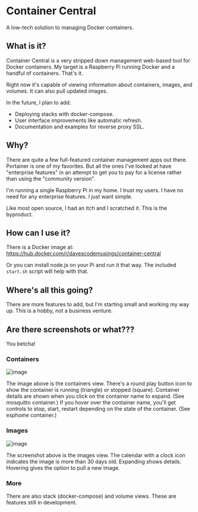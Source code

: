 # Container Central
A low-tech solution to managing Docker containers.

## What is it?
Container Central is a very stripped down management web-based tool for Docker containers. My target is a Raspberry Pi running Docker and a handful of containers. That's it.

Right now it's capable of viewing information about containers, images, and volumes. It can also pull updated images.

In the future, I plan to add:
* Deploying stacks with docker-compose.
* User interface improvements like automatic refresh.
* Documentation and examples for reverse proxy SSL.

## Why?
There are quite a few full-featured container management apps out there. Portainer is one of my favorites. But all the ones I've looked at have "enterprise features" in an attempt to get you to pay for a license rather than using the "community version".

I'm running a single Raspberry Pi in my home. I trust my users. I have no need for any enterprise features. I just want simple.

Like most open source, I had an itch and I scratched it. This is the byproduct.

## How can I use it?
There is a Docker image at: https://hub.docker.com/r/davescodemusings/container-central

Or you can install node.js on your Pi and run it that way. The included `start.sh` script will help with that.

## Where's all this going?
There are more features to add, but I'm starting small and working my way up. This is a hobby, not a business venture.

## Are there screenshots or what???
You betcha!

### Containers

![image](https://user-images.githubusercontent.com/61114342/147370959-509a9cec-a50d-4a12-8722-e32ff8312b5f.png)

The image above is the containers view. There's a round play button icon to show the container is running (triangle) or stopped (square).  Container details are shown when you click on the container name to expand. (See mosquitto container.) If you hover over the container name, you'll get controls to stop, start, restart depending on the state of the container. (See esphome container.)

### Images

![image](https://user-images.githubusercontent.com/61114342/147370973-69cefbf0-5971-4806-b6ff-750621eab95c.png)

The screenshot above is the images view. The calendar with a clock icon indicates the image is more than 30 days old. Expanding shows details. Hovering gives the option to pull a new image.

### More
There are also stack (docker-compose) and volume views. These are features still in development.
